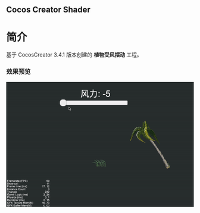 ## Cocos Creator Shader

# 简介
基于 CocosCreator 3.4.1 版本创建的 **植物受风摆动** 工程。

### 效果预览
![image](../../gif/202202/2022022503.gif)